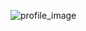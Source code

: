 ![profile_image](https://avatars3.githubusercontent.com/u/38075387?s=400&u=224d2faf6203985f8670d8cc9d117653590bedfa&v=4)
